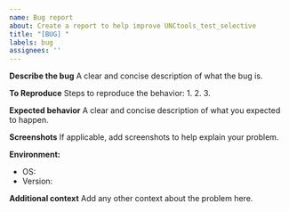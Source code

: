 ```yaml
---
name: Bug report
about: Create a report to help improve UNCtools_test_selective
title: "[BUG] "
labels: bug
assignees: ''
---
```


**Describe the bug**
A clear and concise description of what the bug is.

**To Reproduce**
Steps to reproduce the behavior:
1. 
2. 
3. 

**Expected behavior**
A clear and concise description of what you expected to happen.

**Screenshots**
If applicable, add screenshots to help explain your problem.

**Environment:**
- OS:
- Version:

**Additional context**
Add any other context about the problem here.
